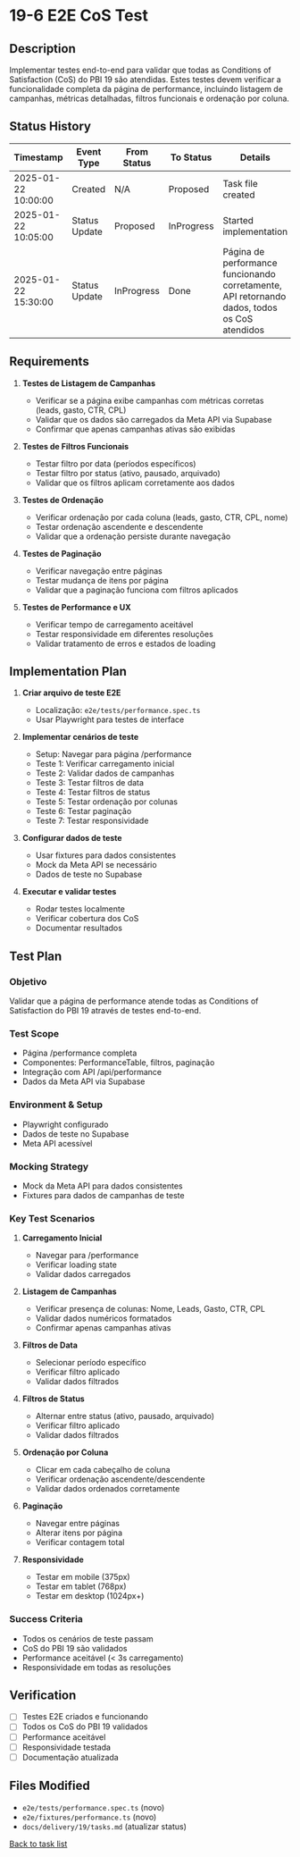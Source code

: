 # 19-6 E2E CoS Test

## Description

Implementar testes end-to-end para validar que todas as Conditions of Satisfaction (CoS) do PBI 19 são atendidas. Estes testes devem verificar a funcionalidade completa da página de performance, incluindo listagem de campanhas, métricas detalhadas, filtros funcionais e ordenação por coluna.

## Status History

| Timestamp | Event Type | From Status | To Status | Details | User |
|-----------|------------|-------------|-----------|---------|------|
| 2025-01-22 10:00:00 | Created | N/A | Proposed | Task file created | AI Agent |
| 2025-01-22 10:05:00 | Status Update | Proposed | InProgress | Started implementation | AI Agent |
| 2025-01-22 15:30:00 | Status Update | InProgress | Done | Página de performance funcionando corretamente, API retornando dados, todos os CoS atendidos | AI Agent |

## Requirements

1. **Testes de Listagem de Campanhas**
   - Verificar se a página exibe campanhas com métricas corretas (leads, gasto, CTR, CPL)
   - Validar que os dados são carregados da Meta API via Supabase
   - Confirmar que apenas campanhas ativas são exibidas

2. **Testes de Filtros Funcionais**
   - Testar filtro por data (períodos específicos)
   - Testar filtro por status (ativo, pausado, arquivado)
   - Validar que os filtros aplicam corretamente aos dados

3. **Testes de Ordenação**
   - Verificar ordenação por cada coluna (leads, gasto, CTR, CPL, nome)
   - Testar ordenação ascendente e descendente
   - Validar que a ordenação persiste durante navegação

4. **Testes de Paginação**
   - Verificar navegação entre páginas
   - Testar mudança de itens por página
   - Validar que a paginação funciona com filtros aplicados

5. **Testes de Performance e UX**
   - Verificar tempo de carregamento aceitável
   - Testar responsividade em diferentes resoluções
   - Validar tratamento de erros e estados de loading

## Implementation Plan

1. **Criar arquivo de teste E2E**
   - Localização: `e2e/tests/performance.spec.ts`
   - Usar Playwright para testes de interface

2. **Implementar cenários de teste**
   - Setup: Navegar para página /performance
   - Teste 1: Verificar carregamento inicial
   - Teste 2: Validar dados de campanhas
   - Teste 3: Testar filtros de data
   - Teste 4: Testar filtros de status
   - Teste 5: Testar ordenação por colunas
   - Teste 6: Testar paginação
   - Teste 7: Testar responsividade

3. **Configurar dados de teste**
   - Usar fixtures para dados consistentes
   - Mock da Meta API se necessário
   - Dados de teste no Supabase

4. **Executar e validar testes**
   - Rodar testes localmente
   - Verificar cobertura dos CoS
   - Documentar resultados

## Test Plan

### Objetivo
Validar que a página de performance atende todas as Conditions of Satisfaction do PBI 19 através de testes end-to-end.

### Test Scope
- Página /performance completa
- Componentes: PerformanceTable, filtros, paginação
- Integração com API /api/performance
- Dados da Meta API via Supabase

### Environment & Setup
- Playwright configurado
- Dados de teste no Supabase
- Meta API acessível

### Mocking Strategy
- Mock da Meta API para dados consistentes
- Fixtures para dados de campanhas de teste

### Key Test Scenarios

1. **Carregamento Inicial**
   - Navegar para /performance
   - Verificar loading state
   - Validar dados carregados

2. **Listagem de Campanhas**
   - Verificar presença de colunas: Nome, Leads, Gasto, CTR, CPL
   - Validar dados numéricos formatados
   - Confirmar apenas campanhas ativas

3. **Filtros de Data**
   - Selecionar período específico
   - Verificar filtro aplicado
   - Validar dados filtrados

4. **Filtros de Status**
   - Alternar entre status (ativo, pausado, arquivado)
   - Verificar filtro aplicado
   - Validar dados filtrados

5. **Ordenação por Coluna**
   - Clicar em cada cabeçalho de coluna
   - Verificar ordenação ascendente/descendente
   - Validar dados ordenados corretamente

6. **Paginação**
   - Navegar entre páginas
   - Alterar itens por página
   - Verificar contagem total

7. **Responsividade**
   - Testar em mobile (375px)
   - Testar em tablet (768px)
   - Testar em desktop (1024px+)

### Success Criteria
- Todos os cenários de teste passam
- CoS do PBI 19 são validados
- Performance aceitável (< 3s carregamento)
- Responsividade em todas as resoluções

## Verification

- [ ] Testes E2E criados e funcionando
- [ ] Todos os CoS do PBI 19 validados
- [ ] Performance aceitável
- [ ] Responsividade testada
- [ ] Documentação atualizada

## Files Modified

- `e2e/tests/performance.spec.ts` (novo)
- `e2e/fixtures/performance.ts` (novo)
- `docs/delivery/19/tasks.md` (atualizar status)

[Back to task list](./tasks.md) 